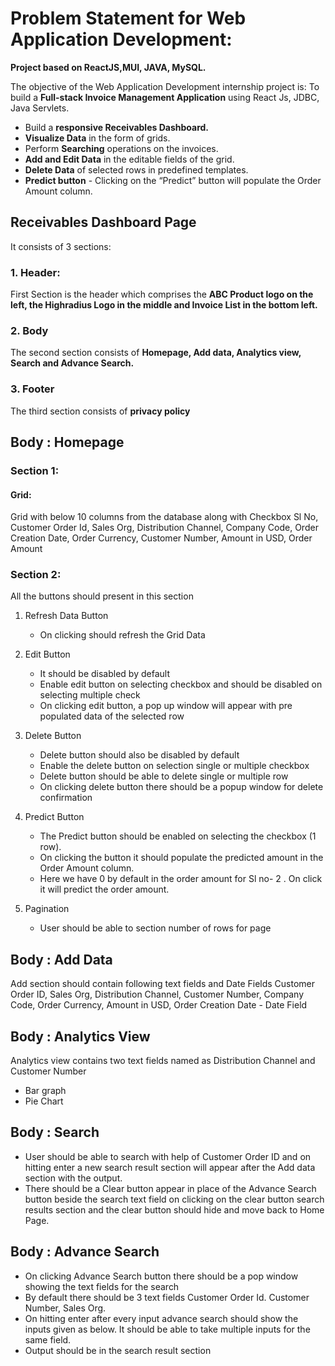 # Problem Statement for Web Application Development:
**Project based on ReactJS,MUI, JAVA, MySQL.**

The objective of the Web Application Development internship project is:
To build a **Full-stack Invoice Management Application** using React Js, JDBC, Java Servlets.
* Build a **responsive Receivables Dashboard.**
* **Visualize Data** in the form of grids.
* Perform **Searching** operations on the invoices.
* **Add and Edit Data** in the editable fields of the grid.
* **Delete Data** of selected rows in predefined templates.
* **Predict button** - Clicking on the “Predict” button will populate the Order Amount column. 

## Receivables Dashboard Page
It consists of 3 sections:
### 1. Header:
First Section is the header which comprises the **ABC Product logo on the left, the Highradius Logo in the middle and Invoice List in the bottom left.**
### 2. Body
The second section consists of **Homepage, Add data, Analytics view, Search and Advance Search.**
### 3. Footer
The third section consists of **privacy policy**

## Body : Homepage
### Section 1:
#### Grid:
Grid with below 10 columns from the database along with Checkbox
Sl No, Customer Order Id, Sales Org, Distribution Channel, Company Code, Order Creation Date, Order Currency, Customer Number, Amount in USD, Order Amount

### Section 2:
All the buttons should present in this section
  1. Refresh Data Button
     * On clicking should refresh the Grid Data
  2. Edit Button
     * It should be disabled by default
     * Enable edit button on selecting checkbox and should be disabled on selecting multiple check
     * On clicking edit button, a pop up window will appear with pre populated data of the selected row

  4. Delete Button
     * Delete button should also be disabled by default
     * Enable the delete button on selection single or multiple checkbox
     * Delete button  should be able to delete single or multiple row
     * On clicking delete button there should be a popup window for delete confirmation

  6. Predict Button
     * The Predict button should be enabled on selecting the checkbox (1 row).
     * On clicking the button it should populate the predicted amount in the Order Amount column.
     * Here we have 0 by default in the order amount for Sl no- 2 . On click it will predict the order amount.
       
  7. Pagination
     * User should be able to section number of rows for page

## Body : Add Data
Add section should contain following text fields and Date Fields
Customer Order ID, Sales Org, Distribution Channel, Customer Number, Company Code, Order Currency, Amount in USD, Order Creation Date - Date Field

## Body : Analytics View
Analytics view contains two text fields named as Distribution Channel and Customer Number
- Bar graph 
- Pie Chart

## Body : Search
* User should be able to search with help of Customer Order ID and on hitting enter a new search result section will appear after the Add data section with the output.
* There should be a Clear button appear in place of the Advance Search button  beside the search text field on clicking on the clear button search results section and the clear button should hide and move back to Home Page.

## Body : Advance Search
* On clicking Advance Search button there should be a pop window showing the text fields for the search
* By default there should be 3 text fields Customer Order Id. Customer Number, Sales Org.
* On hitting enter after every input advance search should show the inputs given as below. It should be able to take multiple inputs for the same field.
* Output should be in the search result section 




